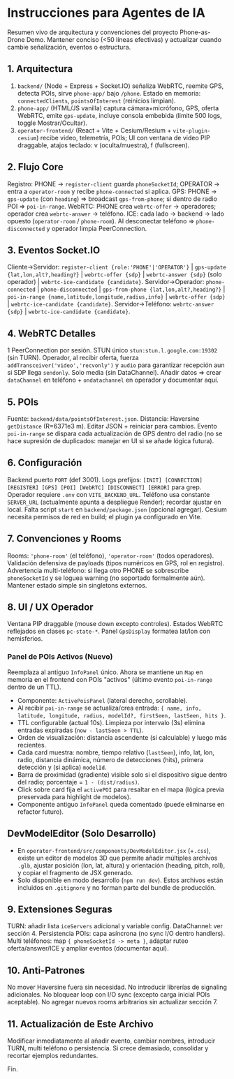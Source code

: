 # Instrucciones para Agentes de IA
Resumen vivo de arquitectura y convenciones del proyecto Phone-as-Drone Demo. Mantener conciso (<50 líneas efectivas) y actualizar cuando cambie señalización, eventos o estructura.

## 1. Arquitectura
1) `backend/` (Node + Express + Socket.IO) señaliza WebRTC, reemite GPS, detecta POIs, sirve `phone-app/` bajo `/phone`. Estado en memoria: `connectedClients`, `pointsOfInterest` (reinicios limpian).
2) `phone-app/` (HTML/JS vanilla) captura cámara+micrófono, GPS, oferta WebRTC, emite `gps-update`, incluye consola embebida (limite 500 logs, toggle Mostrar/Ocultar).
3) `operator-frontend/` (React + Vite + Cesium/Resium + `vite-plugin-cesium`) recibe video, telemetría, POIs; UI con ventana de video PIP draggable, atajos teclado: v (oculta/muestra), f (fullscreen).

## 2. Flujo Core
Registro: PHONE -> `register-client` guarda `phoneSocketId`; OPERATOR -> entra a `operator-room` y recibe `phone-connected` si aplica.
GPS: PHONE -> `gps-update` (con `heading`) => broadcast `gps-from-phone`; si dentro de radio POI => `poi-in-range`.
WebRTC: PHONE crea `webrtc-offer` -> operadores; operador crea `webrtc-answer` -> teléfono. ICE: cada lado -> backend -> lado opuesto (`operator-room` / `phone-room`). Al desconectar teléfono => `phone-disconnected` y operador limpia PeerConnection.

## 3. Eventos Socket.IO
Cliente→Servidor: `register-client {role:'PHONE'|'OPERATOR'}` | `gps-update {lat,lon,alt?,heading?}` | `webrtc-offer {sdp}` | `webrtc-answer {sdp}` (solo operador) | `webrtc-ice-candidate {candidate}`.
Servidor→Operador: `phone-connected` | `phone-disconnected` | `gps-from-phone {lat,lon,alt?,heading?}` | `poi-in-range {name,latitude,longitude,radius,info}` | `webrtc-offer {sdp}` | `webrtc-ice-candidate {candidate}`.
Servidor→Teléfono: `webrtc-answer {sdp}` | `webrtc-ice-candidate {candidate}`.

## 4. WebRTC Detalles
1 PeerConnection por sesión. STUN único `stun:stun.l.google.com:19302` (sin TURN). Operador, al recibir oferta, fuerza `addTransceiver('video','recvonly')` y `audio` para garantizar recepción aun si SDP llega `sendonly`. Solo media (sin DataChannel). Añadir datos => crear `dataChannel` en teléfono + `ondatachannel` en operador y documentar aquí.

## 5. POIs
Fuente: `backend/data/pointsOfInterest.json`. Distancia: Haversine `getDistance` (R=6371e3 m). Editar JSON + reiniciar para cambios. Evento `poi-in-range` se dispara cada actualización de GPS dentro del radio (no se hace supresión de duplicados: manejar en UI si se añade lógica futura).

## 6. Configuración
Backend puerto `PORT` (def 3001). Logs prefijos: `[INIT] [CONNECTION] [REGISTER] [GPS] [POI] [WebRTC] [DISCONNECT] [ERROR]` para grep. Operador requiere `.env` con `VITE_BACKEND_URL`. Teléfono usa constante `SERVER_URL` (actualmente apunta a despliegue Render); recordar ajustar en local. Falta script `start` en `backend/package.json` (opcional agregar). Cesium necesita permisos de red en build; el plugin ya configurado en Vite.

## 7. Convenciones y Rooms
Rooms: `'phone-room'` (el teléfono), `'operator-room'` (todos operadores). Validación defensiva de payloads (tipos numéricos en GPS, rol en registro). Advertencia multi-teléfono: si llega otro PHONE se sobrescribe `phoneSocketId` y se loguea warning (no soportado formalmente aún). Mantener estado simple sin singletons externos.

## 8. UI / UX Operador
Ventana PIP draggable (mouse down excepto controles). Estados WebRTC reflejados en clases `pc-state-*`. Panel `GpsDisplay` formatea lat/lon con hemisferios.

### Panel de POIs Activos (Nuevo)
Reemplaza al antiguo `InfoPanel` único. Ahora se mantiene un `Map` en memoria en el frontend con POIs "activos" (último evento `poi-in-range` dentro de un TTL).

- Componente: `ActivePoisPanel` (lateral derecho, scrollable).
- Al recibir `poi-in-range` se actualiza/crea entrada: `{ name, info, latitude, longitude, radius, modelId?, firstSeen, lastSeen, hits }`.
- TTL configurable (actual 10s). Limpieza por intervalo (3s) elimina entradas expiradas (`now - lastSeen > TTL`).
- Orden de visualización: distancia ascendente (si calculable) y luego más recientes.
- Cada card muestra: nombre, tiempo relativo (`lastSeen`), info, lat, lon, radio, distancia dinámica, número de detecciones (hits), primera detección y (si aplica) `modelId`.
- Barra de proximidad (gradiente) visible solo si el dispositivo sigue dentro del radio; porcentaje = `1 - (dist/radius)`.
- Click sobre card fija el `activePOI` para resaltar en el mapa (lógica previa preservada para highlight de modelos).
- Componente antiguo `InfoPanel` queda comentado (puede eliminarse en refactor futuro).

## DevModelEditor (Solo Desarrollo)
- En `operator-frontend/src/components/DevModelEditor.jsx` (+`.css`), existe un editor de modelos 3D que permite añadir múltiples archivos `.glb`, ajustar posición (lon, lat, altura) y orientación (heading, pitch, roll), y copiar el fragmento de JSX generado.
- Solo disponible en modo desarrollo (`npm run dev`). Estos archivos están incluidos en `.gitignore` y no forman parte del bundle de producción.

## 9. Extensiones Seguras
TURN: añadir lista `iceServers` adicional y variable config. DataChannel: ver sección 4. Persistencia POIs: capa asíncrona (no sync I/O dentro handlers). Multi teléfonos: map `{ phoneSocketId -> meta }`, adaptar ruteo oferta/answer/ICE y ampliar eventos (documentar aquí).

## 10. Anti-Patrones
No mover Haversine fuera sin necesidad. No introducir librerías de signaling adicionales. No bloquear loop con I/O sync (excepto carga inicial POIs aceptable). No agregar nuevos rooms arbitrarios sin actualizar sección 7.

## 11. Actualización de Este Archivo
Modificar inmediatamente al añadir evento, cambiar nombres, introducir TURN, multi teléfono o persistencia. Si crece demasiado, consolidar y recortar ejemplos redundantes.

Fin.
